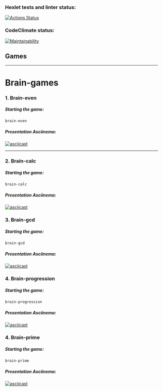 ### Hexlet tests and linter status:
[![Actions Status](https://github.com/Sbelkos/frontend-project-44/workflows/hexlet-check/badge.svg)](https://github.com/Sbelkos/frontend-project-44/actions)

### CodeClimate status:
[![Maintainability](https://api.codeclimate.com/v1/badges/6d0a392932e78a296ca0/maintainability)](https://codeclimate.com/github/Sbelkos/frontend-project-44/maintainability)

## Games
***

# Brain-games

### 1. Brain-even

##### Starting the game:
``` brain-even ```

##### Presentation Asciinema:
[![asciicast](https://asciinema.org/a/554594.svg)](https://asciinema.org/a/554594)

***

### 2. Brain-calc

##### Starting the game:
``` brain-calc ```
##### Presentation Asciinema:
[![asciicast](https://asciinema.org/a/554590.svg)](https://asciinema.org/a/554590)

### 3. Brain-gcd

##### Starting the game:
``` brain-gcd ```
##### Presentation Asciinema:
[![asciicast](https://asciinema.org/a/554591.svg)](https://asciinema.org/a/554591)

### 4. Brain-progression

##### Starting the game:
``` brain-progression ```
##### Presentation Asciinema:
[![asciicast](https://asciinema.org/a/554638.svg)](https://asciinema.org/a/554638)

### 4. Brain-prime

##### Starting the game:
``` brain-prime ```
##### Presentation Asciinema:
[![asciicast](https://asciinema.org/a/554647.svg)](https://asciinema.org/a/554647)

